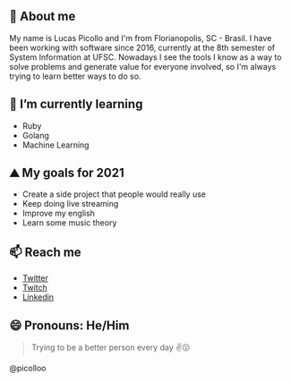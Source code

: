 ## 👋 About me 

My name is Lucas Picollo and I'm from Florianopolis, SC - Brasil. I have been working with software since 2016, currently at the 8th semester of System Information at UFSC. 
Nowadays I see the tools I know as a way to solve problems and generate value for everyone involved, so I'm always trying to learn better ways to do so.

## 🌱 I’m currently learning 

- Ruby
- Golang
- Machine Learning

## ⛰️ My goals for 2021

- Create a side project that people would really use
- Keep doing live streaming
- Improve my english
- Learn some music theory

## 📫 Reach me

- [Twitter](https://twitter.com/lpiczz)
- [Twitch](https://twitch.tv/lpicollo)
- [Linkedin](https://www.linkedin.com/in/lucas-picollo/)

## 😄 Pronouns: He/Him

> Trying to be a better person every day :v::kissing:

@picolloo
